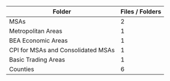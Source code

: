 | Folder                             |   Files / Folders |
|------------------------------------|-------------------|
| MSAs                               |                 2 |
| Metropolitan Areas                 |                 1 |
| BEA Economic Areas                 |                 1 |
| CPI for MSAs and Consolidated MSAs |                 1 |
| Basic Trading Areas                |                 1 |
| Counties                           |                 6 |